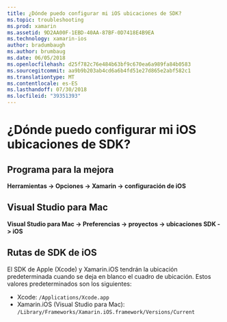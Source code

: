 ```yaml
---
title: ¿Dónde puedo configurar mi iOS ubicaciones de SDK?
ms.topic: troubleshooting
ms.prod: xamarin
ms.assetid: 9D2AA00F-1EBD-40AA-87BF-0D7418E4B9EA
ms.technology: xamarin-ios
author: bradumbaugh
ms.author: brumbaug
ms.date: 06/05/2018
ms.openlocfilehash: d25f782c76e484b63bf9c670ea6a989fa84b0583
ms.sourcegitcommit: aa9b9b203ab4cd6a6b4fd51e27d865e2abf582c1
ms.translationtype: MT
ms.contentlocale: es-ES
ms.lasthandoff: 07/30/2018
ms.locfileid: "39351393"
---
```

# <a name="where-can-i-set-my-ios-sdk-locations"></a>¿Dónde puedo configurar mi iOS ubicaciones de SDK?

## <a name="visual-studio"></a>Programa para la mejora

**Herramientas -> Opciones -> Xamarin -> configuración de iOS**

## <a name="visual-studio-for-mac"></a>Visual Studio para Mac

**Visual Studio para Mac -> Preferencias -> proyectos -> ubicaciones SDK -> iOS**

## <a name="default-ios-sdk-paths"></a>Rutas de SDK de iOS

El SDK de Apple (Xcode) y Xamarin.iOS tendrán la ubicación predeterminada cuando se deja en blanco el cuadro de ubicación. Estos valores predeterminados son los siguientes:

- Xcode: `/Applications/Xcode.app`
- Xamarin.iOS (Visual Studio para Mac): `/Library/Frameworks/Xamarin.iOS.framework/Versions/Current`

